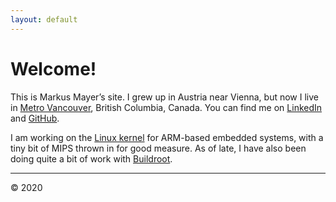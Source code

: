 ```yaml
---
layout: default
---
```


# Welcome!

This is Markus Mayer&#8217;s site. I grew up in Austria near Vienna, but now I
live in [Metro Vancouver](https://en.wikipedia.org/wiki/Greater_Vancouver),
British Columbia, Canada. You can find me on
[LinkedIn](https://ca.linkedin.com/in/mmayer/) and
[GitHub](https://github.com/mmayer/).

I am working on the [Linux kernel](https://www.kernel.org) for ARM-based
embedded systems, with a tiny bit of MIPS thrown in for good measure. As of
late, I have also been doing quite a bit of work with
[Buildroot](https://www.buildroot.org).

* * *

&copy; 2020
